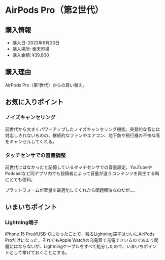 # AirPods Pro（第2世代）
## 購入情報
- 購入日: 2022年9月20日
- 購入場所: 楽天市場
- 購入金額: ¥39,800
## 購入理由
AirPods Pro（第1世代）からの買い替え。

## お気に入りポイント
### ノイズキャンセリング
前世代から大きくパワーアップしたノイズキャンセリング機能。突発的な音には対応しきれないものの、継続的なファンやエアコン、地下鉄や飛行機の不快な音をキャンセルしてくれる。
### タッチセンサでの音量調整
前世代にはなかったと記憶しているタッチセンサでの音量設定。YouTubeやPodcastなど同アプリ内でも投稿者によって音量が違うコンテンツを再生する時にとても便利。

プラットフォームが音量を最適化してくれたら問題解決なのだが…。
## いまいちポイント
### Lightning端子
iPhone 15 ProがUSB-Cになったことで、残るLightning端子はついにAirPods Proだけになった。それでもApple Watchの充電器で充電できいるのであまり問題にはならないが、Lightningケーブルをすべて処分したので、いまいちポイントとして挙げておくことにする。